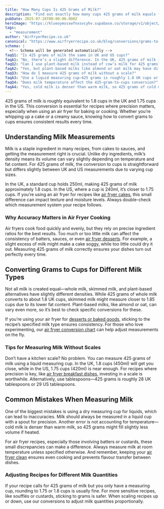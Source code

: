 ```yaml
---
title: "How Many Cups Is 425 Grams of Milk?"
description: "Find out exactly how many cups 425 grams of milk equals for perfect baking and cooking every time. Includes UK and US conversions."
pubDate: 2025-07-26T00:00:00.000Z
heroImage: "https://klueoymssxwfnxsvcyhv.supabase.co/storage/v1/object/public/Shmucket/how-many-cups-is-425-grams-of-milk.webp"
tags:
  - "measurement"
author: "AirFryerRecipe.co.uk"
canonical: "https://www.airfryerrecipe.co.uk/blog/conversions/grams-to-cups/how-many-cups-is-425-grams-of-milk"
schema: |
  <!-- Schema will be generated automatically -->
faqQ1: "Is 425 grams of milk the same in UK and US cups?"
faqA1: "No, there’s a slight difference. In the UK, 425 grams of milk is about 1.8 cups (250ml per cup), while in the US, it’s closer to 1.75 cups (240ml per cup). This small variation can matter in precise recipes, especially when using an air fryer for baking."
faqQ2: "Can I use plant-based milk instead of cow’s milk for 425 grams?"
faqA2: "Yes, but plant-based milks like almond or oat milk may have different densities. Check specific conversions for your chosen milk, as 425 grams could measure slightly more or less in cups. Adjust recipes accordingly for best results in your air fryer."
faqQ3: "How do I measure 425 grams of milk without a scale?"
faqA3: "Use a liquid measuring cup—425 grams is roughly 1.8 UK cups or 1.75 US cups. Alternatively, 28 UK tablespoons or 29 US tablespoons will get you close. For accuracy, especially in air fryer recipes, a scale is recommended."
faqQ4: "Does milk temperature affect the 425-gram-to-cups conversion?"
faqA4: "Yes, cold milk is denser than warm milk, so 425 grams of cold milk might fill slightly less volume. For consistent results, measure milk at room temperature unless your recipe specifies otherwise. This is particularly important for air fryer baking."
---
```

<p>425 grams of milk is roughly equivalent to 1.8 cups in the UK and 1.75 cups in the US. This conversion is essential for recipes where precision matters, especially when using an air fryer for baking or cooking. Whether you’re whipping up a cake or a creamy sauce, knowing how to convert grams to cups ensures consistent results every time.</p>  

<h2>Understanding Milk Measurements</h2>  
<p>Milk is a staple ingredient in many recipes, from cakes to sauces, and getting the measurement right is crucial. Unlike dry ingredients, milk’s density means its volume can vary slightly depending on temperature and fat content. For 425 grams of milk, the conversion to cups is straightforward but differs slightly between UK and US measurements due to varying cup sizes.</p>  
<p>In the UK, a standard cup holds 250ml, making 425 grams of milk approximately 1.8 cups. In the US, where a cup is 240ml, it’s closer to 1.75 cups. If you’re using an air fryer for recipes like <a href=https://www.airfryerrecipe.co.uk/recipe-category/cakes>air fryer cakes</a>, this small difference can impact texture and moisture levels. Always double-check which measurement system your recipe follows.</p>  

<h3>Why Accuracy Matters in Air Fryer Cooking</h3>  
<p>Air fryers cook food quickly and evenly, but they rely on precise ingredient ratios for the best results. Too much or too little milk can affect the consistency of batters, sauces, or even <a href=https://www.airfryerrecipe.co.uk/recipes>air fryer desserts</a>. For example, a slight excess of milk might make a cake soggy, while too little could dry it out. Measuring 425 grams of milk correctly ensures your dishes turn out perfectly every time.</p>  

<h2>Converting Grams to Cups for Different Milk Types</h2>  
<p>Not all milk is created equal—whole milk, skimmed milk, and plant-based alternatives have slightly different densities. While 425 grams of whole milk converts to about 1.8 UK cups, skimmed milk might measure closer to 1.85 cups due to its lower fat content. Plant-based milks, like almond or oat, can vary even more, so it’s best to check specific conversions for these.</p>  
<p>If you’re using your air fryer for <a href=https://www.airfryerrecipe.co.uk/recipe-category/dessert>desserts or baked goods</a>, sticking to the recipe’s specified milk type ensures consistency. For those who love experimenting, our <a href=https://www.airfryerrecipe.co.uk/air-fryer-conversion-chart>air fryer conversion chart</a> can help adjust measurements on the fly.</p>  

<h3>Tips for Measuring Milk Without Scales</h3>  
<p>Don’t have a kitchen scale? No problem. You can measure 425 grams of milk using a liquid measuring cup. In the UK, 1.8 cups (450ml) will get you close, while in the US, 1.75 cups (420ml) is near enough. For recipes where precision is key, like <a href=https://www.airfryerrecipe.co.uk/recipe-category/breakfast>air fryer breakfast dishes</a>, investing in a scale is worthwhile. Alternatively, use tablespoons—425 grams is roughly 28 UK tablespoons or 29 US tablespoons.</p>  

<h2>Common Mistakes When Measuring Milk</h2>  
<p>One of the biggest mistakes is using a dry measuring cup for liquids, which can lead to inaccuracies. Milk should always be measured in a liquid cup with a spout for precision. Another error is not accounting for temperature—cold milk is denser than warm milk, so 425 grams might fill slightly less volume if heated.</p>  
<p>For air fryer recipes, especially those involving batters or custards, these small discrepancies can make a difference. Always measure milk at room temperature unless specified otherwise. And remember, keeping your <a href=https://www.airfryerrecipe.co.uk/air-fryer-cleaner>air fryer clean</a> ensures even cooking and prevents flavour transfer between dishes.</p>  

<h3>Adjusting Recipes for Different Milk Quantities</h3>  
<p>If your recipe calls for 425 grams of milk but you only have a measuring cup, rounding to 1.75 or 1.8 cups is usually fine. For more sensitive recipes, like soufflés or custards, sticking to grams is safer. When scaling recipes up or down, use our conversions to adjust milk quantities proportionally.</p>
